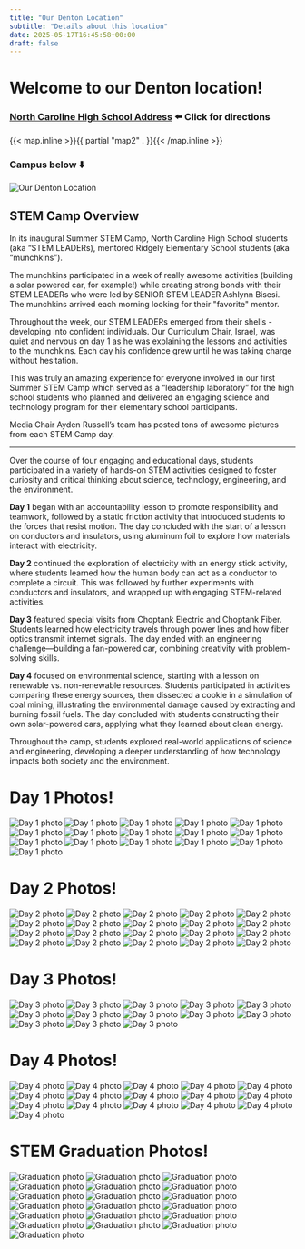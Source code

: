```yaml
---
title: "Our Denton Location"
subtitle: "Details about this location"
date: 2025-05-17T16:45:58+00:00
draft: false
---
```


# Welcome to our Denton location!

### [North Caroline High School Address](https://maps.app.goo.gl/Z87x6BBp8oUJchT59) **⬅️ Click for directions**

{{< map.inline >}}{{ partial "map2" . }}{{< /map.inline >}}

### Campus below ⬇️

![Our Denton Location](/img/NorthCarolineHighSchool.jpg)

## STEM Camp Overview

In its inaugural Summer STEM Camp, North Caroline High School students (aka “STEM LEADERs), mentored Ridgely Elementary School students (aka “munchkins”).

The munchkins participated in a week of really awesome activities (building a solar powered car, for example!) while creating strong bonds with their STEM LEADERs who were led by SENIOR STEM LEADER Ashlynn Bisesi. The munchkins arrived each morning looking for their "favorite" mentor. 

Throughout the week, our STEM LEADERs emerged from their shells - developing into confident individuals. Our Curriculum Chair, Israel, was quiet and nervous on day 1 as he was explaining the lessons and activities to the munchkins. Each day his confidence grew until he was taking charge without hesitation. 

This was truly an amazing experience for everyone involved in our first Summer STEM Camp which served as a “leadership laboratory” for the high school students who planned and delivered an engaging science and technology program for their elementary school participants.

Media Chair Ayden Russell’s team has posted tons of awesome pictures from each STEM Camp day.

---

Over the course of four engaging and educational days, students participated in a variety of hands-on STEM activities designed to foster curiosity and critical thinking about science, technology, engineering, and the environment.

**Day 1** began with an accountability lesson to promote responsibility and teamwork, followed by a static friction activity that introduced students to the forces that resist motion. The day concluded with the start of a lesson on conductors and insulators, using aluminum foil to explore how materials interact with electricity.

**Day 2** continued the exploration of electricity with an energy stick activity, where students learned how the human body can act as a conductor to complete a circuit. This was followed by further experiments with conductors and insulators, and wrapped up with engaging STEM-related activities.

**Day 3** featured special visits from Choptank Electric and Choptank Fiber. Students learned how electricity travels through power lines and how fiber optics transmit internet signals. The day ended with an engineering challenge—building a fan-powered car, combining creativity with problem-solving skills.

**Day 4** focused on environmental science, starting with a lesson on renewable vs. non-renewable resources. Students participated in activities comparing these energy sources, then dissected a cookie in a simulation of coal mining, illustrating the environmental damage caused by extracting and burning fossil fuels. The day concluded with students constructing their own solar-powered cars, applying what they learned about clean energy.

Throughout the camp, students explored real-world applications of science and engineering, developing a deeper understanding of how technology impacts both society and the environment.

# Day 1 Photos!

![Day 1 photo](/img/Day1image.jpeg)
![Day 1 photo](/img/Day1image2.jpeg)
![Day 1 photo](/img/IMG_4774.jpeg)
![Day 1 photo](/img/Day1image4.jpeg)
![Day 1 photo](/img/Day1image5.jpeg)
![Day 1 photo](/img/Day1image6.jpeg)
![Day 1 photo](/img/Day1image7.jpeg)
![Day 1 photo](/img/Day1image10.jpeg)
![Day 1 photo](/img/Day1image11.jpeg)
![Day 1 photo](/img/Day1image12.jpeg)
![Day 1 photo](/img/Day1image13.jpeg)
![Day 1 photo](/img/Day1image14.jpeg)
![Day 1 photo](/img/Day1image15.jpeg)
![Day 1 photo](/img/Day1image16.jpeg)
![Day 1 photo](/img/Day1image17.jpeg)
![Day 1 photo](/img/Day1image18.jpeg)

# Day 2 Photos!

![Day 2 photo](/img/Day2image1.jpeg)
![Day 2 photo](/img/Day2image2.jpeg)
![Day 2 photo](/img/Day2image3.jpeg)
![Day 2 photo](/img/Day2image4.jpeg)
![Day 2 photo](/img/Day2image5.jpeg)
![Day 2 photo](/img/Day2image6.jpeg)
![Day 2 photo](/img/Day2image7.jpeg)
![Day 2 photo](/img/Day2image8.jpeg)
![Day 2 photo](/img/Day2image9.jpeg)
![Day 2 photo](/img/Day2image10.jpeg)
![Day 2 photo](/img/Day2image11.jpeg)
![Day 2 photo](/img/Day2image12.jpeg)
![Day 2 photo](/img/Day2image13.jpeg)
![Day 2 photo](/img/Day2image14.jpeg)
![Day 2 photo](/img/Day2image15.jpeg)
![Day 2 photo](/img/Day2image16.jpeg)
![Day 2 photo](/img/Day2image18.jpeg)
![Day 2 photo](/img/Day2image19.jpeg)
![Day 2 photo](/img/Day2image20.jpeg)
![Day 2 photo](/img/Day2image21.jpeg)

# Day 3 Photos!

![Day 3 photo](/img/Day3image1.jpeg)
![Day 3 photo](/img/Day3image2.jpeg)
![Day 3 photo](/img/Day3image3.jpeg)
![Day 3 photo](/img/Day3image4.jpeg)
![Day 3 photo](/img/Day3image5.jpeg)
![Day 3 photo](/img/Day3image6.jpeg)
![Day 3 photo](/img/Day3image7.jpeg)
![Day 3 photo](/img/Day3image8.jpeg)
![Day 3 photo](/img/Day3image9.jpeg)
![Day 3 photo](/img/Day3image10.jpeg)
![Day 3 photo](/img/Day3image11.jpeg)
![Day 3 photo](/img/Day3image12.jpeg)
![Day 3 photo](/img/Day3image13.jpeg)

# Day 4 Photos!

![Day 4 photo](/img/Day4image1.jpeg)
![Day 4 photo](/img/Day4image2.jpeg)
![Day 4 photo](/img/Day4image2.jpeg)
![Day 4 photo](/img/Day4image3.jpeg)
![Day 4 photo](/img/Day4image4.jpeg)
![Day 4 photo](/img/Day4image5.jpeg)
![Day 4 photo](/img/Day4image6.jpeg)
![Day 4 photo](/img/Day4image14.jpeg)
![Day 4 photo](/img/Day4image15.jpeg)
![Day 4 photo](/img/Day4image7.jpeg)
![Day 4 photo](/img/Day4image8.jpeg)
![Day 4 photo](/img/Day4image9.jpeg)
![Day 4 photo](/img/Day4image10.jpeg)
![Day 4 photo](/img/Day4image11.jpeg)
![Day 4 photo](/img/Day4image12.jpeg)
![Day 4 photo](/img/Day4image13.jpeg)

# STEM Graduation Photos!

![Graduation photo](/img/STEMGraduationimage16.jpeg)
![Graduation photo](/img/STEMGraduationimage17.jpeg)
![Graduation photo](/img/STEMGraduationimage18.jpeg)
![Graduation photo](/img/STEMGraduationimage19.jpeg)
![Graduation photo](/img/STEMGraduationimage1.jpeg)
![Graduation photo](/img/STEMGraduationimage2.jpeg)
![Graduation photo](/img/STEMGraduationimage3.jpeg)
![Graduation photo](/img/STEMGraduationimage4.jpeg)
![Graduation photo](/img/STEMGraduationimage5.jpeg)
![Graduation photo](/img/STEMGraduationimage6.jpeg)
![Graduation photo](/img/STEMGraduationimage7.jpeg)
![Graduation photo](/img/STEMGraduationimage8.jpeg)
![Graduation photo](/img/STEMGraduationimage9.jpeg)
![Graduation photo](/img/STEMGraduationimage10.jpeg)
![Graduation photo](/img/STEMGraduationimage11.jpeg)
![Graduation photo](/img/STEMGraduationimage12.jpeg)
![Graduation photo](/img/STEMGraduationimage13.jpeg)
![Graduation photo](/img/STEMGraduationimage14.jpeg)
![Graduation photo](/img/STEMGraduationimage15.jpeg)
